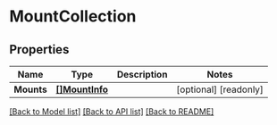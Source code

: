 # MountCollection

## Properties

Name | Type | Description | Notes
------------ | ------------- | ------------- | -------------
**Mounts** | [**[]MountInfo**](mount_info.md) |  | [optional] [readonly] 

[[Back to Model list]](../README.md#documentation-for-models) [[Back to API list]](../README.md#documentation-for-api-endpoints) [[Back to README]](../README.md)


